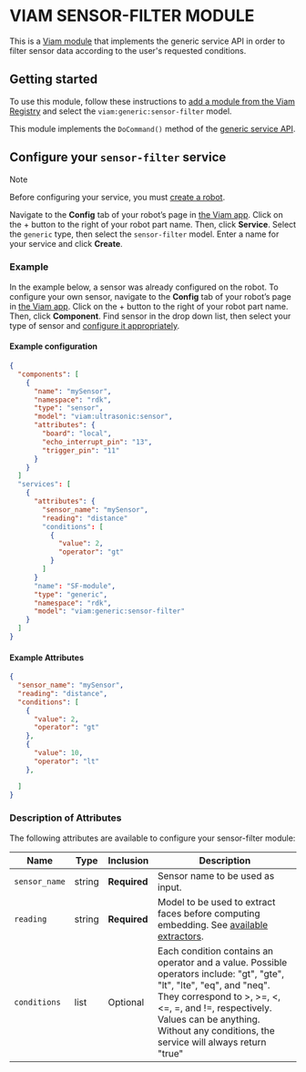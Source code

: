 # VIAM SENSOR-FILTER MODULE

This is a [Viam module](https://docs.viam.com/extend/modular-resources/) that implements the generic service API in order to filter sensor data according to the user's requested conditions.



## Getting started

To use this module, follow these instructions to [add a module from the Viam Registry](https://docs.viam.com/modular-resources/configure/#add-a-module-from-the-viam-registry) and select the `viam:generic:sensor-filter` model.

This module implements the `DoCommand()` method of the [generic service API](https://docs.viam.com/services/generic/#api).




## Configure your `sensor-filter` service

> [!NOTE]  
> Before configuring your service, you must [create a robot](https://docs.viam.com/manage/fleet/robots/#add-a-new-robot).

Navigate to the **Config** tab of your robot’s page in [the Viam app](https://app.viam.com/). Click on the + button to the right of your robot part name. Then, click **Service**. Select the `generic` type, then select the `sensor-filter` model. Enter a name for your service and click **Create**.

### Example
In the example below, a sensor was already configured on the robot. To configure your own sensor, navigate to the **Config** tab of your robot’s page in [the Viam app](https://app.viam.com/). Click on the + button to the right of your robot part name. Then, click **Component**. Find sensor in the drop down list, then select your type of sensor and [configure it appropriately](https://docs.viam.com/components/sensor/#configuration).


#### Example configuration

```json
{
  "components": [
    {
      "name": "mySensor",
      "namespace": "rdk",
      "type": "sensor",
      "model": "viam:ultrasonic:sensor",
      "attributes": {
        "board": "local",
        "echo_interrupt_pin": "13",
        "trigger_pin": "11"
      }
    }
  ]
  "services": [
    {
      "attributes": {
        "sensor_name": "mySensor",
        "reading": "distance"
        "conditions": [
          {
            "value": 2,
            "operator": "gt"
          }
        ]
      }
      "name": "SF-module",
      "type": "generic",
      "namespace": "rdk",
      "model": "viam:generic:sensor-filter"
    }
  ]
}
```


#### Example Attributes

```json
{
  "sensor_name": "mySensor",
  "reading": "distance",
  "conditions": [
    {
      "value": 2,
      "operator": "gt"
    },
    {
      "value": 10,
      "operator": "lt"
    },

  ]
}
```


### Description of Attributes

The following attributes are available to configure your sensor-filter module:


| Name                          | Type   | Inclusion       | Description                                                                                                                                                                                                                                                                                                                                                                                                                                                                                          |
| ----------------------------- | ------ | ------------ | ---------------------------------------------------------------------------------------------------------------------------------------------------------------------------------------------------------------------------------------------------------------------------------------------------------------------------------------------------------------------------------------------------------------------------------------------------------------------------------------------------- |
| `sensor_name`                 | string | **Required** |Sensor name to be used as input.                                                                                                                                                                                                                                                                                                                                                                                                                                               |
| `reading`             | string | **Required** |Model to be used to extract faces before computing embedding. See [available extractors](#extractors-and-encoders-available).                                                                                                                                                                                                                                                                                                                                                                        |
| `conditions`        | list    | Optional   | Each condition contains an operator and a value. Possible operators include: "gt", "gte", "lt", "lte", "eq", and "neq".  They correspond to >, >=, <, <=, =, and !=, respectively. Values can be anything. Without any conditions, the service will always return "true"                                                                                                                                                                                                                            
